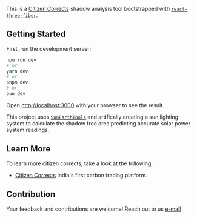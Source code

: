 This is a [Citizen Corrects](https://www.citizencorrects) shadow analysis tool bootstrapped with [`react-three-fiber`](https://r3f.docs.pmnd.rs/getting-started/introduction).

## Getting Started

First, run the development server:

```bash
npm run dev
# or
yarn dev
# or
pnpm dev
# or
bun dev
```

Open [http://localhost:3000](http://localhost:3000) with your browser to see the result.

This project uses [`SunEarthTools`](https://www.sunearthtools.com/dp/tools/pos_sun.php?lang=en) and artifically creating a sun lighting system to calculate the shadow free area predicting accurate solar power system readings.

## Learn More

To learn more citizen corrects, take a look at the following:

- [Citizen Corrects](https://www.citizencorrects) India's first carbon trading platform.

## Contribution

Your feedback and contributions are welcome! Reach out to us <a href="mailto:citizencorrects@gmail.com">e-mail</a>